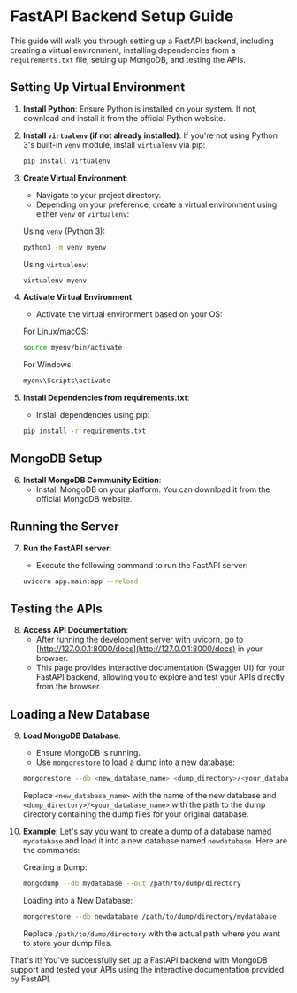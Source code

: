 # FastAPI Backend Setup Guide

This guide will walk you through setting up a FastAPI backend, including creating a virtual environment, installing dependencies from a `requirements.txt` file, setting up MongoDB, and testing the APIs.

## Setting Up Virtual Environment

1. **Install Python**: Ensure Python is installed on your system. If not, download and install it from the official Python website.

2. **Install `virtualenv` (if not already installed)**: If you're not using Python 3's built-in `venv` module, install `virtualenv` via pip:

    ```bash
    pip install virtualenv
    ```

3. **Create Virtual Environment**:
   - Navigate to your project directory.
   - Depending on your preference, create a virtual environment using either `venv` or `virtualenv`:
   
   Using `venv` (Python 3):
   ```bash
   python3 -m venv myenv
   ```

   Using `virtualenv`:
   ```bash
   virtualenv myenv
   ```

4. **Activate Virtual Environment**:
   - Activate the virtual environment based on your OS:

   For Linux/macOS:
   ```bash
   source myenv/bin/activate
   ```

   For Windows:
   ```bash
   myenv\Scripts\activate
   ```

5. **Install Dependencies from requirements.txt**:
   - Install dependencies using pip:

   ```bash
   pip install -r requirements.txt
   ```

## MongoDB Setup

6. **Install MongoDB Community Edition**:
   - Install MongoDB on your platform. You can download it from the official MongoDB website.

## Running the Server

7. **Run the FastAPI server**:
   - Execute the following command to run the FastAPI server:

   ```bash
   uvicorn app.main:app --reload
   ```

## Testing the APIs

8. **Access API Documentation**:
   - After running the development server with uvicorn, go to [http://127.0.0.1:8000/docs](http://127.0.0.1:8000/docs) in your browser.
   - This page provides interactive documentation (Swagger UI) for your FastAPI backend, allowing you to explore and test your APIs directly from the browser.

## Loading a New Database

9. **Load MongoDB Database**:
    - Ensure MongoDB is running.
    - Use `mongorestore` to load a dump into a new database:

    ```bash
    mongorestore --db <new_database_name> <dump_directory>/<your_database_name>
    ```

    Replace `<new_database_name>` with the name of the new database and `<dump_directory>/<your_database_name>` with the path to the dump directory containing the dump files for your original database.

10. **Example**:
    Let's say you want to create a dump of a database named `mydatabase` and load it into a new database named `newdatabase`. Here are the commands:

    Creating a Dump:
    ```bash
    mongodump --db mydatabase --out /path/to/dump/directory
    ```

    Loading into a New Database:
    ```bash
    mongorestore --db newdatabase /path/to/dump/directory/mydatabase
    ```

    Replace `/path/to/dump/directory` with the actual path where you want to store your dump files.

That's it! You've successfully set up a FastAPI backend with MongoDB support and tested your APIs using the interactive documentation provided by FastAPI.
